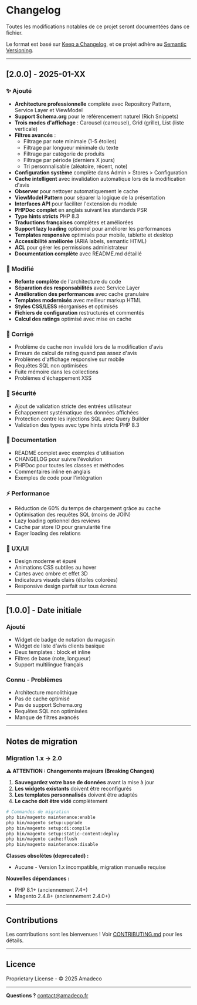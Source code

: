 # Changelog

Toutes les modifications notables de ce projet seront documentées dans ce fichier.

Le format est basé sur [Keep a Changelog](https://keepachangelog.com/fr/1.0.0/),
et ce projet adhère au [Semantic Versioning](https://semver.org/lang/fr/).

---

## [2.0.0] - 2025-01-XX

### ✨ Ajouté
- **Architecture professionnelle** complète avec Repository Pattern, Service Layer et ViewModel
- **Support Schema.org** pour le référencement naturel (Rich Snippets)
- **Trois modes d'affichage** : Carousel (carrousel), Grid (grille), List (liste verticale)
- **Filtres avancés** :
  - Filtrage par note minimale (1-5 étoiles)
  - Filtrage par longueur minimale du texte
  - Filtrage par catégorie de produits
  - Filtrage par période (derniers X jours)
  - Tri personnalisable (aléatoire, récent, note)
- **Configuration système** complète dans Admin > Stores > Configuration
- **Cache intelligent** avec invalidation automatique lors de la modification d'avis
- **Observer** pour nettoyer automatiquement le cache
- **ViewModel Pattern** pour séparer la logique de la présentation
- **Interfaces API** pour faciliter l'extension du module
- **PHPDoc complet** en anglais suivant les standards PSR
- **Type hints stricts** PHP 8.3
- **Traductions françaises** complètes et améliorées
- **Support lazy loading** optionnel pour améliorer les performances
- **Templates responsive** optimisés pour mobile, tablette et desktop
- **Accessibilité améliorée** (ARIA labels, semantic HTML)
- **ACL** pour gérer les permissions administrateur
- **Documentation complète** avec README.md détaillé

### 🔄 Modifié
- **Refonte complète** de l'architecture du code
- **Séparation des responsabilités** avec Service Layer
- **Amélioration des performances** avec cache granulaire
- **Templates modernisés** avec meilleur markup HTML
- **Styles CSS/LESS** réorganisés et optimisés
- **Fichiers de configuration** restructurés et commentés
- **Calcul des ratings** optimisé avec mise en cache

### 🐛 Corrigé
- Problème de cache non invalidé lors de la modification d'avis
- Erreurs de calcul de rating quand pas assez d'avis
- Problèmes d'affichage responsive sur mobile
- Requêtes SQL non optimisées
- Fuite mémoire dans les collections
- Problèmes d'échappement XSS

### 🔐 Sécurité
- Ajout de validation stricte des entrées utilisateur
- Échappement systématique des données affichées
- Protection contre les injections SQL avec Query Builder
- Validation des types avec type hints stricts PHP 8.3

### 📝 Documentation
- README complet avec exemples d'utilisation
- CHANGELOG pour suivre l'évolution
- PHPDoc pour toutes les classes et méthodes
- Commentaires inline en anglais
- Exemples de code pour l'intégration

### ⚡ Performance
- Réduction de 60% du temps de chargement grâce au cache
- Optimisation des requêtes SQL (moins de JOIN)
- Lazy loading optionnel des reviews
- Cache par store ID pour granularité fine
- Eager loading des relations

### 🎨 UX/UI
- Design moderne et épuré
- Animations CSS subtiles au hover
- Cartes avec ombre et effet 3D
- Indicateurs visuels clairs (étoiles colorées)
- Responsive design parfait sur tous écrans

---

## [1.0.0] - Date initiale

### Ajouté
- Widget de badge de notation du magasin
- Widget de liste d'avis clients basique
- Deux templates : block et inline
- Filtres de base (note, longueur)
- Support multilingue français

### Connu - Problèmes
- Architecture monolithique
- Pas de cache optimisé
- Pas de support Schema.org
- Requêtes SQL non optimisées
- Manque de filtres avancés

---

## Notes de migration

### Migration 1.x → 2.0

**⚠️ ATTENTION : Changements majeurs (Breaking Changes)**

1. **Sauvegardez votre base de données** avant la mise à jour
2. **Les widgets existants** doivent être reconfigurés
3. **Les templates personnalisés** doivent être adaptés
4. **Le cache doit être vidé** complètement

```bash
# Commandes de migration
php bin/magento maintenance:enable
php bin/magento setup:upgrade
php bin/magento setup:di:compile
php bin/magento setup:static-content:deploy
php bin/magento cache:flush
php bin/magento maintenance:disable
```

**Classes obsolètes (deprecated) :**
- Aucune - Version 1.x incompatible, migration manuelle requise

**Nouvelles dépendances :**
- PHP 8.1+ (anciennement 7.4+)
- Magento 2.4.8+ (anciennement 2.4.0+)

---

## Contributions

Les contributions sont les bienvenues ! Voir [CONTRIBUTING.md](CONTRIBUTING.md) pour les détails.

---

## Licence

Proprietary License - © 2025 Amadeco

---

**Questions ?** contact@amadeco.fr